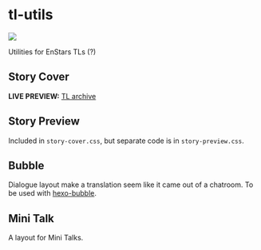 # tl-utils
[![](https://data.jsdelivr.com/v1/package/gh/enstars/tl-utils/badge?style=rounded)](https://www.jsdelivr.com/package/gh/enstars/tl-utils)

Utilities for EnStars TLs (?)

## Story Cover
**LIVE PREVIEW:** [TL archive](https://watatomo.github.io/tl/post/sanctuary/)

## Story Preview
Included in `story-cover.css`, but separate code is in `story-preview.css`.

## Bubble
Dialogue layout make a translation seem like it came out of a chatroom. To be used with [hexo-bubble](https://github.com/watatomo/hexo-bubble).

## Mini Talk
A layout for Mini Talks.

